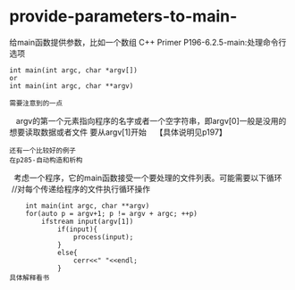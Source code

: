 # provide-parameters-to-main-
给main函数提供参数，比如一个数组
C++ Primer P196-6.2.5-main:处理命令行选项

    int main(int argc, char *argv[])
    or
    int main(int argc, char **argv)
    
    需要注意到的一点
    argv的第一个元素指向程序的名字或者一个空字符串，即argv[0]一般是没用的
    想要读取数据或者文件
    要从argv[1]开始
    【具体说明见p197】
    
    还有一个比较好的例子
    在p285-自动构造和析构
    考虑一个程序，它的main函数接受一个要处理的文件列表。可能需要以下循环
    //对每个传递给程序的文件执行循环操作
    
        int main(int argc, char **argv)
        for(auto p = argv+1; p != argv + argc; ++p)
            ifstream input(argv[1])
                if(input){
                    process(input);
                }
                else{
                    cerr<<" "<<endl;
                }
    具体解释看书
